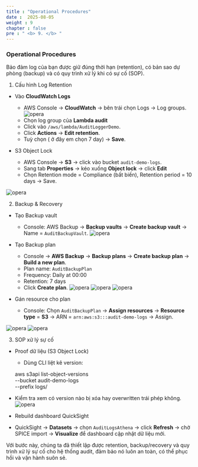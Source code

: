 ```yaml
---
title : "Operational Procedures"
date :  2025-08-05
weight : 9 
chapter : false
pre : " <b> 9. </b> "
---
```

### Operational Procedures
Bảo đảm log của bạn được giữ đúng thời hạn (retention), có bản sao dự phòng (backup) và có quy trình xử lý khi có sự cố (SOP).

1. Cấu hình Log Retention

- Vào **CloudWatch Logs**
    + AWS Console → **CloudWatch** → bên trái chọn Logs → Log groups.
![opera](/images/9.op/001.png)
   + Chọn log group của **Lambda audit**
   + Click vào `/aws/lambda/AuditLoggerDemo`.
    +  Click **Actions** → **Edit retention**.
    +  Tuỳ chọn ( ở đây em chọn 7 day) → **Save**.


- S3 Object Lock
    + AWS Console → **S3** → click vào bucket `audit-demo-logs`.
    + Sang tab **Properties** → kéo xuống **Object lock** → click **Edit**
    + Chọn Retention mode = Compliance (bất biến), Retention period = 10 days → Save.

![opera](/images/9.op/002.png)

2. Backup & Recovery
-   Tạo Backup vault
    + Console: AWS Backup → **Backup vaults** → **Create backup vault** → Name = `AuditBackupVault`.
![opera](/images/9.op/003.png)

- Tạo Backup plan
    + Console → **AWS Backup** → **Backup plans** → **Create backup plan** → **Build a new plan**.
    + Plan name: `AuditBackupPlan`
    + Frequency: Daily at 00:00
    + Retention: 7 days
    + Click **Create plan**.
![opera](/images/9.op/004.png)
![opera](/images/9.op/005.png)
![opera](/images/9.op/006.png)

- Gán resource cho plan
    +  Console: Chọn `AuditBackupPlan` → **Assign resources** → **Resource type** = **S3** → ARN = `arn:aws:s3:::audit-demo-logs` → Assign.

![opera](/images/9.op/007.png)
![opera](/images/9.op/008.png)

3. SOP xử lý sự cố
- Proof dữ liệu (S3 Object Lock)
    + Dùng CLI liệt kê version:

    aws s3api list-object-versions \
  --bucket audit-demo-logs \
  --prefix logs/

- Kiểm tra xem có version nào bị xóa hay overwritten trái phép không.
![opera](/images/9.op/009.png)

- Rebuild dashboard QuickSight

- QuickSight → **Datasets** → chọn `AuditLogsAthena` → click **Refresh** → chờ SPICE import → **Visualize** để dashboard cập nhật dữ liệu mới.

Với bước này, chúng ta đã thiết lập được retention, backup/recovery và quy trình xử lý sự cố cho hệ thống audit, đảm bảo nó luôn an toàn, có thể phục hồi và vận hành suôn sẻ.


